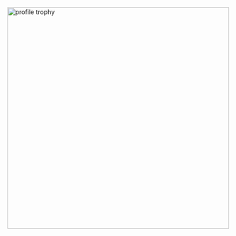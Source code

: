 <img alt="profile trophy" src="https://github-profile-trophy.vercel.app/?username=zhuangrenyang&theme=gruvbox&margin-w=15&margin-h=15&no-frame=true" width="500">

